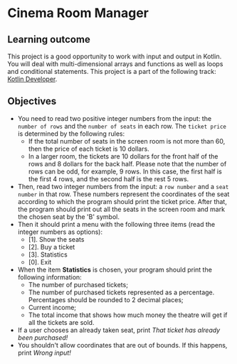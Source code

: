 # Cinema Room Manager

## Learning outcome
This project is a good opportunity to work with input and output in Kotlin. You will deal with multi-dimensional arrays and functions as well as loops and conditional statements. This project is a part of the following track: [Kotlin Developer](https://hyperskill.org/tracks/3).

## Objectives
- You need to read two positive integer numbers from the input: the `number of rows` and the `number of seats` in each row. The `ticket price` is determined by the following rules:
  - If the total number of seats in the screen room is not more than 60, then the price of each ticket is 10 dollars.
  - In a larger room, the tickets are 10 dollars for the front half of the rows and 8 dollars for the back half. Please note that the number of rows can be odd, for example, 9 rows. In this case, the first half is the first 4 rows, and the second half is the rest 5 rows.
- Then, read two integer numbers from the input: a `row number` and a `seat number` in that row. These numbers represent the coordinates of the seat according to which the program should print the ticket price. After that, the program should print out all the seats in the screen room and mark the chosen seat by the 'B' symbol.
- Then it should print a menu with the following three items (read the integer numbers as options):
  - [1]. Show the seats
  - [2]. Buy a ticket
  - [3]. Statistics
  - [0]. Exit
- When the item **Statistics** is chosen, your program should print the following information:
  - The number of purchased tickets;
  - The number of purchased tickets represented as a percentage. Percentages should be rounded to 2 decimal places;
  - Current income;
  - The total income that shows how much money the theatre will get if all the tickets are sold.
- If a user chooses an already taken seat, print *That ticket has already been purchased!*
- You shouldn't allow coordinates that are out of bounds. If this happens, print *Wrong input!*
